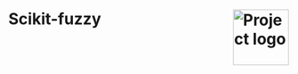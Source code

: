 <h1>
        <a href="https://pythonhosted.org/scikit-fuzzy/install.html" target="_blank">
            <img width=100px src="https://pythonhosted.org/scikit-fuzzy/_static/img/logo.png" alt="Project logo" style="float: right; padding:0px;"></a>
        Scikit-fuzzy
</h1>
  

